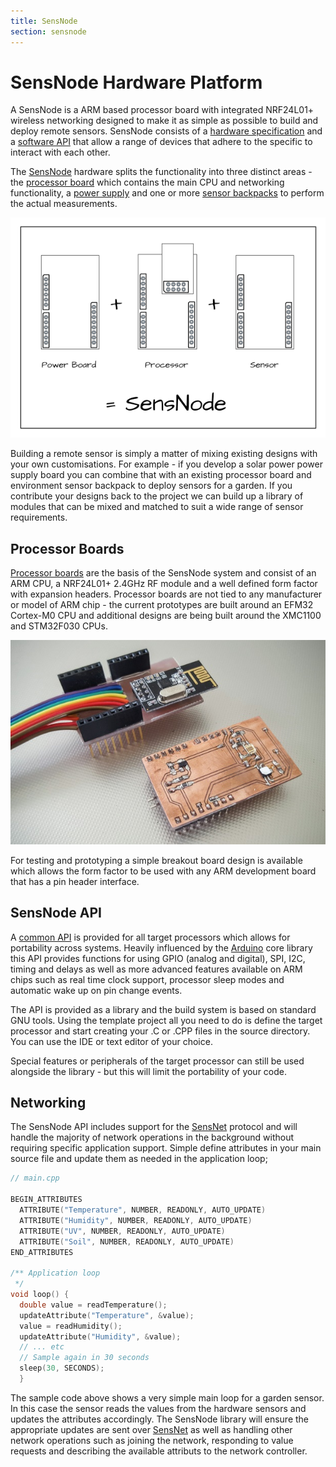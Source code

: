 ```yaml
---
title: SensNode
section: sensnode
---
```

# SensNode Hardware Platform

A SensNode is a ARM based processor board with integrated NRF24L01+ wireless networking designed to make it as simple
as possible to build and deploy remote sensors. SensNode consists of a [hardware specification](/pages/sensnode/hardware.html)
and a [software API](/apidocs/sensnode/index.html) that allow a range of devices that adhere to the specific to interact
with each other.

The [SensNode](/pages/sensnode/index.html) hardware splits the functionality into three distinct areas - the
[processor board](/pages/sensnode/cpuboard.html) which contains the main CPU and networking functionality, a
[power supply](/pages/sensnode/powerboard.html) and one or more [sensor backpacks](/pages/sensnode/backpack.html) to
perform the actual measurements.

![Module interaction](/images/diagrams/hardware_modules.png)

Building a remote sensor is simply a matter of mixing existing designs with your own customisations. For example -
if you develop a solar power power supply board you can combine that with an existing processor board and environment
sensor backpack to deploy sensors for a garden. If you contribute your designs back to the project we can build up a
library of modules that can be mixed and matched to suit a wide range of sensor requirements.

## Processor Boards

[Processor boards](/pages/sensnode/cpuboard) are the basis of the SensNode system and consist of an ARM CPU, a
NRF24L01+ 2.4GHz RF module and a well defined form factor with expansion headers. Processor boards are not tied
to any manufacturer or model of ARM chip - the current prototypes are built around an EFM32 Cortex-M0 CPU and
additional designs are being built around the XMC1100 and STM32F030 CPUs.

![Processor Board Breakout](/images/photos/sensor_and_breakout.jpg)

For testing and prototyping a simple breakout board design is available which allows the form factor to be used with
any ARM development board that has a pin header interface.

## SensNode API

A [common API](/apidocs/sensnode/index.html) is provided for all target processors which allows for portability across systems. Heavily
influenced by the [Arduino](https://www.arduino.cc/) core library this API provides functions for using GPIO (analog and digital),
SPI, I2C, timing and delays as well as more advanced features available on ARM chips such as real time clock support,
processor sleep modes and automatic wake up on pin change events.

The API is provided as a library and the build system is based on standard GNU tools. Using the template project all
you need to do is define the target processor and start creating your .C or .CPP files in the source directory. You can
use the IDE or text editor of your choice.

Special features or peripherals of the target processor can still be used alongside the library - but this will limit
the portability of your code.

## Networking

The SensNode API includes support for the [SensNet](/pages/sensnet/index.html) protocol and will handle the majority
of network operations in the background without requiring specific application support. Simple define attributes in
your main source file and update them as needed in the application loop;

```cpp
// main.cpp

BEGIN_ATTRIBUTES
  ATTRIBUTE("Temperature", NUMBER, READONLY, AUTO_UPDATE)
  ATTRIBUTE("Humidity", NUMBER, READONLY, AUTO_UPDATE)
  ATTRIBUTE("UV", NUMBER, READONLY, AUTO_UPDATE)
  ATTRIBUTE("Soil", NUMBER, READONLY, AUTO_UPDATE)
END_ATTRIBUTES

/** Application loop
 */
void loop() {
  double value = readTemperature();
  updateAttribute("Temperature", &value);
  value = readHumidity();
  updateAttribute("Humidity", &value);
  // ... etc
  // Sample again in 30 seconds
  sleep(30, SECONDS);
  }
```

The sample code above shows a very simple main loop for a garden sensor. In this case the sensor reads the values from
the hardware sensors and updates the attributes accordingly. The SensNode library will ensure the appropriate updates
are sent over [SensNet](/pages/sensnet/index.html) as well as handling other network operations such as joining the
network, responding to value requests and describing the available attributs to the network controller.

